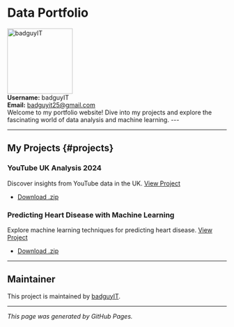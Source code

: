 # Data Portfolio 
<div class="avatar-container"> 
  <img src="https://avatars.githubusercontent.com/badguyIT" alt="badguyIT" width="150" height="150"> 
  <div class="info"> 
    <strong>Username:</strong> badguyIT<br> 
    <strong>Email:</strong> <a href="mailto:badguyit25@gmail.com">badguyit25@gmail.com</a> 
  </div> 
</div> Welcome to my portfolio website! Dive into my projects and explore the fascinating world of data analysis and machine learning. 
---

---

## My Projects {#projects}

### YouTube UK Analysis 2024
Discover insights from YouTube data in the UK. [View Project](https://github.com/badguyIT/youtuber_uk)
- [Download .zip](https://github.com/badguyIT/youtuber_uk/archive/refs/heads/main.zip)

### Predicting Heart Disease with Machine Learning
Explore machine learning techniques for predicting heart disease. [View Project](https://github.com/badguyIT/Predicting-Heart-Disease-using-Machine-Learning)
- [Download .zip](https://github.com/badguyIT/Predicting-Heart-Disease-using-Machine-Learning/archive/refs/heads/main.zip)

---


## Maintainer

This project is maintained by [badguyIT](https://github.com/badguyIT).

---

*This page was generated by GitHub Pages.*
